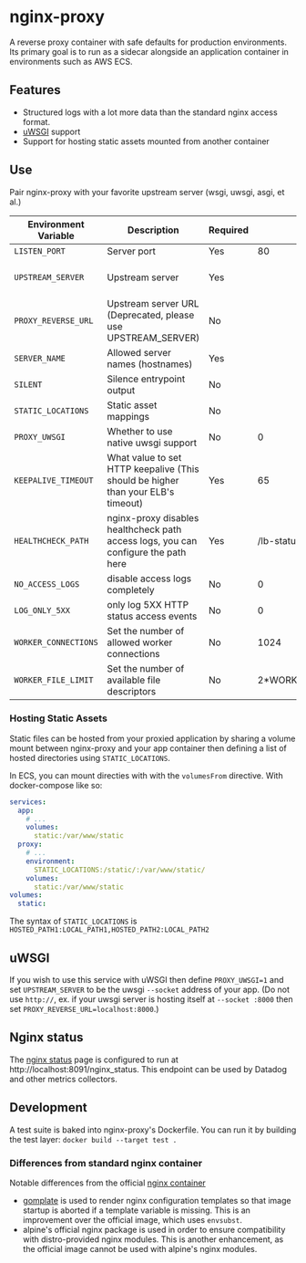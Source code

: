 # nginx-proxy

A reverse proxy container with safe defaults for production environments. Its
primary goal is to run as a sidecar alongside an application container in
environments such as AWS ECS.

## Features

- Structured logs with a lot more data than the standard nginx access format.
- [uWSGI][] support
- Support for hosting static assets mounted from another container

## Use

Pair nginx-proxy with your favorite upstream server (wsgi, uwsgi, asgi, et al.)

| Environment Variable | Description | Required | Default | Example |
|----------------------|-------------|----------|---------|---------|
| `LISTEN_PORT` | Server port | Yes | 80 | |
| `UPSTREAM_SERVER` | Upstream server | Yes | | myapp:8080 fail_timeout=0, unix://mnt/server.sock |
| `PROXY_REVERSE_URL` | Upstream server URL (Deprecated, please use UPSTREAM_SERVER) | No | | http://myapp:8080 |
| `SERVER_NAME` | Allowed server names (hostnames) | Yes | | |
| `SILENT` | Silence entrypoint output | No | | |
| `STATIC_LOCATIONS` | Static asset mappings | No | | |
| `PROXY_UWSGI` | Whether to use native uwsgi support | No | 0 | 1 |
| `KEEPALIVE_TIMEOUT` | What value to set HTTP keepalive (This should be higher than your ELB's timeout) | Yes | 65 | |
| `HEALTHCHECK_PATH` | nginx-proxy disables healthcheck path access logs, you can configure the path here | Yes | /lb-status/ | |
| `NO_ACCESS_LOGS` | disable access logs completely | No | 0 | 1 |
| `LOG_ONLY_5XX` | only log 5XX HTTP status access events | No | 0 | 1 |
| `WORKER_CONNECTIONS` | Set the number of allowed worker connections | No | 1024 | 2048 |
| `WORKER_FILE_LIMIT` | Set the number of available file descriptors | No | 2*WORKER_CONNECTIONS | 4096 |

### Hosting Static Assets

Static files can be hosted from your proxied application by sharing a volume
mount between nginx-proxy and your app container then defining a list of
hosted directories using `STATIC_LOCATIONS`.

In ECS, you can mount directies with with the `volumesFrom` directive. With
docker-compose like so:

```yaml
services:
  app:
    # ...
    volumes:
      static:/var/www/static
  proxy:
    # ...
    environment:
      STATIC_LOCATIONS:/static/:/var/www/static/
    volumes:
      static:/var/www/static
volumes:
  static:
```

The syntax of `STATIC_LOCATIONS` is `HOSTED_PATH1:LOCAL_PATH1,HOSTED_PATH2:LOCAL_PATH2`

## uWSGI

If you wish to use this service with uWSGI then define `PROXY_UWSGI=1` and set
`UPSTREAM_SERVER` to be the uwsgi `--socket` address of your app. (Do not
use `http://`, ex. if your uwsgi server is hosting itself at `--socket :8000`
then set `PROXY_REVERSE_URL=localhost:8000`.)

## Nginx status

The [nginx status][] page is configured to run at
http://localhost:8091/nginx_status. This endpoint can be used by Datadog and
other metrics collectors.

## Development

A test suite is baked into nginx-proxy's Dockerfile. You can run it by building
the test layer: `docker build --target test .`

### Differences from standard nginx container

Notable differences from the official [nginx container][]

- [gomplate][] is used to render nginx configuration templates so that image startup
  is aborted if a template variable is missing. This is an improvement over the
  official image, which uses `envsubst`.
- alpine's official nginx package is used in order to ensure compatibility with
  distro-provided nginx modules. This is another enhancement, as the official
  image cannot be used with alpine's nginx modules.

[nginx container]: https://hub.docker.com/_/nginx
[gomplate]: https://docs.gomplate.ca/
[uwsgi]: https://uwsgi-docs.readthedocs.io/en/latest/
[nginx status]: https://nginx.org/en/docs/http/ngx_http_stub_status_module.html
